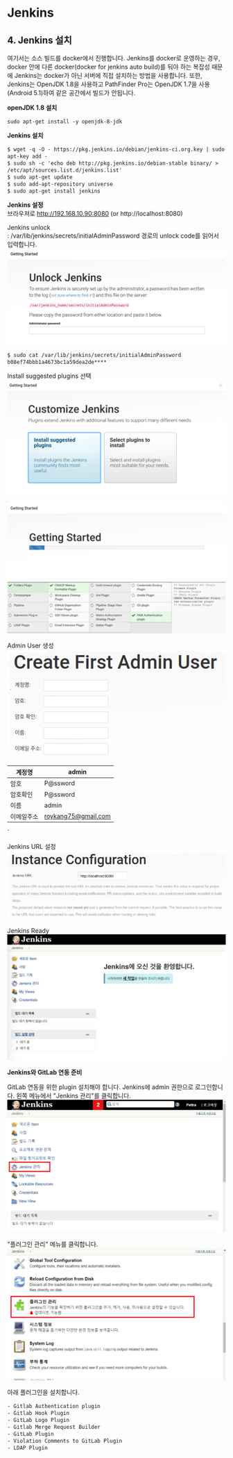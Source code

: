# Jenkins

## 4. Jenkins 설치
여기서는 소스 빌드를 docker에서 진행합니다. Jenkins를 docker로 운영하는 경우, docker 안에 다른 docker(docker for jenkins auto build)를 둬야 하는 복잡성 때문에 Jenkins는 docker가 아닌 서버에 직접 설치하는 방법을 사용합니다. 또한, Jenkins는 OpenJDK 1.8을 사용하고 PathFinder Pro는 OpenJDK 1.7을 사용(Android 5.1)하여 같은 공간에서 빌드가 안됩니다.  

**openJDK 1.8 설치**
```
sudo apt-get install -y openjdk-8-jdk
```

**Jenkins 설치**
```
$ wget -q -O - https://pkg.jenkins.io/debian/jenkins-ci.org.key | sudo apt-key add -
$ sudo sh -c 'echo deb http://pkg.jenkins.io/debian-stable binary/ > /etc/apt/sources.list.d/jenkins.list'
$ sudo apt-get update
$ sudo add-apt-repository universe
$ sudo apt-get install jenkins
```

**Jenkins 설정**  
브라우져로 http://192.168.10.90:8080 (or http://localhost:8080) 

Jenkins unlock  
: /var/lib/jenkins/secrets/initialAdminPassword 경로의 unlock code를 읽어서 입력합니다.
![](/assets/jenkins_unlock.png)

```
$ sudo cat /var/lib/jenkins/secrets/initialAdminPassword
b08ef74bbb1a4673bc1a59dea2de****
```

Install suggested plugins 선택  
![](/assets/jenkins_setup_1.png)  

![](/assets/jenkins_setup_2.png)  

Admin User 생성  
![](/assets/jenkins_setup_3.png)  

계정명 | admin
----|------
암호 | P@ssword
암호확인 | P@ssword
이름 | admin
이메일주소 | roykang75@gmail.com
`

Jenkins URL 설정
![](/assets/jenkins_setup_4.png)  

Jenkins Ready
![](/assets/jenkins_setup_5.png)  

**Jenkins와 GitLab 연동 준비**  

GitLab 연동을 위한 plugin 설치해야 합니다. Jenkins에 admin 권한으로 로그인합니다. 왼쪽 메뉴에서 "Jenkins 관리"를 클릭합니다.  
![](/assets/jenkins_gitlab_1.png)  

"플러그인 관리" 메뉴를 클릭합니다.  
![](/assets/jenkins_gitlab_2.png)  

아래 플러그인을 설치합니다.  
```
- Gitlab Authentication plugin
- Gitlab Hook Plugin
- GitLab Logo Plugin
- Gitlab Merge Request Builder
- GitLab Plugin
- Violation Comments to GitLab Plugin
- LDAP Plugin
```

